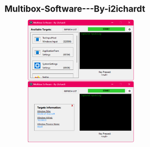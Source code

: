 # Multibox-Software---By-i2ichardt
<p align="center">
  <img src="/Image/Image1.png" width="350" title="hover text">
  <img src="/Image/Image2.png" width="350" alt="accessibility text">
</p>
